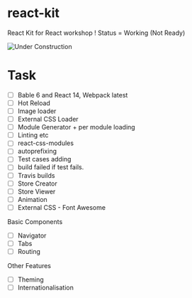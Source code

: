 # react-kit
React Kit for React workshop ! Status = Working (Not Ready)

![Under Construction](http://s29.postimg.org/71vwj0gef/under_Construction.gif)

# Task

- [ ] Bable 6 and React 14, Webpack latest
- [ ] Hot Reload
- [ ] Image loader
- [ ] External CSS Loader
- [ ] Module Generator + per module loading
- [ ] Linting etc
- [ ] react-css-modules
- [ ] autoprefixing
- [ ] Test cases adding
- [ ] build failed if test fails.
- [ ] Travis builds
- [ ] Store Creator
- [ ] Store Viewer
- [ ] Animation
- [ ] External CSS - Font Awesome

Basic Components

- [ ] Navigator
- [ ] Tabs
- [ ] Routing

Other Features

- [ ] Theming
- [ ] Internationalisation
